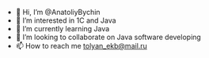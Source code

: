 - 👋 Hi, I’m @AnatoliyBychin
- 👀 I’m interested in 1C and Java
- 🌱 I’m currently learning Java
- 💞️ I’m looking to collaborate on Java software developing
- 📫 How to reach me tolyan_ekb@mail.ru

<!---
AnatoliyBychin/AnatoliyBychin is a ✨ special ✨ repository because its `README.md` (this file) appears on your GitHub profile.
You can click the Preview link to take a look at your changes.
--->
